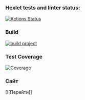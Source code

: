 ### Hexlet tests and linter status:

[![Actions Status](https://github.com/leokalentev/java-project-99/actions/workflows/hexlet-check.yml/badge.svg)](https://github.com/leokalentev/java-project-99/actions)

### Build

[![build project](https://github.com/leokalentev/java-project-99/actions/workflows/main.yml/badge.svg)](https://github.com/leokalentev/java-project-99/actions/workflows/main.yml)

### Test Coverage

[![Coverage](https://sonarcloud.io/api/project_badges/measure?project=leokalentev_java-project-99&metric=coverage)](https://sonarcloud.io/summary/new_code?id=leokalentev_java-project-99)

### Сайт

[![Перейти]]
